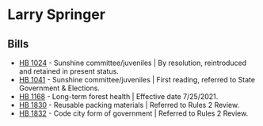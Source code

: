 # Larry Springer
## Bills
* [HB 1024](/bill/2021-22/hb/1024/) - Sunshine committee/juveniles | By resolution, reintroduced and retained in present status.
* [HB 1041](/bill/2021-22/hb/1041/) - Sunshine committee/juveniles | First reading, referred to State Government & Elections.
* [HB 1168](/bill/2021-22/hb/1168/) - Long-term forest health | Effective date 7/25/2021.
* [HB 1830](/bill/2021-22/hb/1830/) - Reusable packing materials | Referred to Rules 2 Review.
* [HB 1832](/bill/2021-22/hb/1832/) - Code city form of government | Referred to Rules 2 Review.
